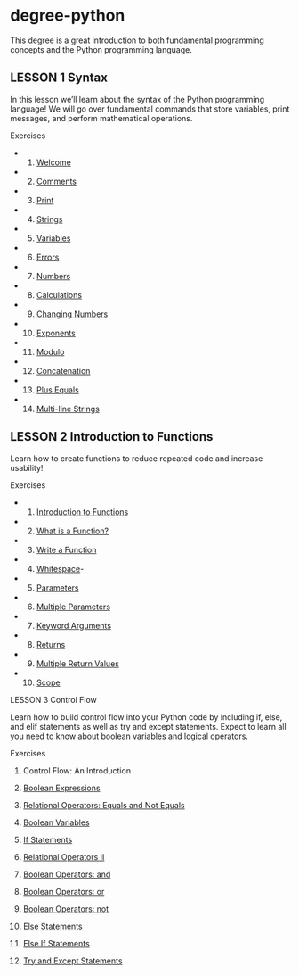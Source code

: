 # degree-python
This degree is a great introduction to both fundamental programming concepts and the Python programming language.

## LESSON 1 Syntax

In this lesson we’ll learn about the syntax of the Python programming language! We will go over fundamental commands that store variables, print messages, and perform mathematical operations.

Exercises

- 1. [Welcome](./Lesson1_Syntax/1-welcome.py)

- 2. [Comments](./Lesson1_Syntax/2-comments.py)

- 3. [Print](./Lesson1_Syntax/3-print.py)

- 4. [Strings](./Lesson1_Syntax/4-string.py)

- 5. [Variables](./Lesson1_Syntax/5-variables.py)

- 6. [Errors](./Lesson1_Syntax/6-errors.py)

- 7. [Numbers](./Lesson1_Syntax/7-numbers.py)

- 8. [Calculations](./Lesson1_Syntax/8-calculations.py)

- 9. [Changing Numbers](./Lesson1_Syntax/9-changing-numbers.py)

- 10. [Exponents](./Lesson1_Syntax/10-exponents.py)

- 11. [Modulo](./Lesson1_Syntax/11-modulo.py)

- 12. [Concatenation](./Lesson1_Syntax/12-concadenation.py)

- 13. [Plus Equals](./Lesson1_Syntax/13-plus_equals.py)

- 14. [Multi-line Strings](./Lesson1_Syntax/14-multi_line_strings.py)


## LESSON 2 Introduction to Functions

Learn how to create functions to reduce repeated code and increase usability!

Exercises

- 1. [Introduction to Functions](./Lesson2_Functions/1-introduction_func.py)

- 2. [What is a Function?](./Lesson2_Functions/2-function.py)

- 3. [Write a Function](./Lesson2_Functions/3-write_function.py)

- 4. [Whitespace](./Lesson2_Functions/4-whitespace.py)- 

- 5. [Parameters](./Lesson2_Functions/5-parameters.py)

- 6. [Multiple Parameters](./Lesson2_Functions/6-multiple_parameters.py)

- 7. [Keyword Arguments](./Lesson2_Functions/7-keyword_arguments.py)

- 8. [Returns](./Lesson2_Functions/8-return.py)

- 9. [Multiple Return Values](./Lesson2_Functions/9-multiple_return_values.py)

- 10. [Scope](./Lesson2_Functions/90-scope.py)


LESSON 3 Control Flow

Learn how to build control flow into your Python code by including if, else, and elif statements as well as try and except statements. Expect to learn all you need to know about boolean variables and logical operators.

Exercises

1. Control Flow: An Introduction

2. [Boolean Expressions](./Lesson3_ControlFlow/1-booleanExpressions.py)

3. [Relational Operators: Equals and Not Equals](./Lesson3_ControlFlow/2-RelationalOperators.py)

4. [Boolean Variables](./Lesson3_ControlFlow/3-booleanVariables.py)

5. [If Statements](./Lesson3_ControlFlow/4-IfStatements.py)

6. [Relational Operators II](./Lesson3_ControlFlow/5-RelationalOperators.py)

7. [Boolean Operators: and](./Lesson3_ControlFlow/6-OperatorsAnd.py)

8. [Boolean Operators: or](./Lesson3_ControlFlow/7-OperatorsOr.py)

9. [Boolean Operators: not](./Lesson3_ControlFlow/8-OperatorsNot.py)

10. [Else Statements](./Lesson3_ControlFlow/9-ElseStatements.py)

11. [Else If Statements](./Lesson3_ControlFlow/10-ElseIfStatements.py)

12. [Try and Except Statements](./Lesson3_ControlFlow/11-ExceptStatements.py)